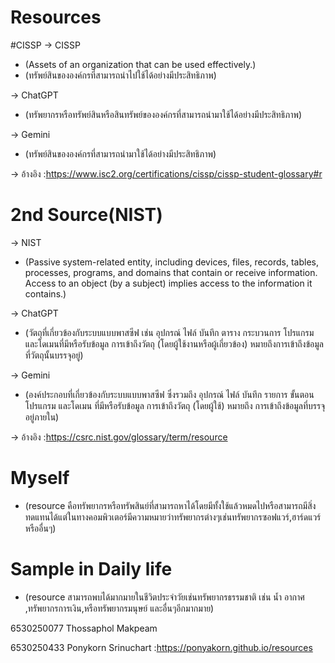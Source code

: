 # Resources

 #CISSP
-> CISSP 

  - (Assets of an organization that can be used effectively.)
  - (ทรัพย์สินขององค์กรที่สามารถนำไปใช้ได้อย่างมีประสิทธิภาพ)
    
-> ChatGPT
  - (ทรัพยากรหรือทรัพย์สินหรือสินทรัพย์ขององค์กรที่สามารถนำมาใช้ได้อย่างมีประสิทธิภาพ)
    
-> Gemini
  - (ทรัพย์สินขององค์กรที่สามารถนำมาใช้ได้อย่างมีประสิทธิภาพ)
   
-> อ้างอิง :https://www.isc2.org/certifications/cissp/cissp-student-glossary#r

 # 2nd Source(NIST)
 
-> NIST 
  - (Passive system-related entity, including devices, files, records, tables, processes, programs, and domains that contain or receive information. Access to an object (by a subject) implies access to the information it contains.)
    
-> ChatGPT 
  - (วัตถุที่เกี่ยวข้องกับระบบแบบพาสซีฟ เช่น อุปกรณ์ ไฟล์ บันทึก ตาราง กระบวนการ โปรแกรม และโดเมนที่มีหรือรับข้อมูล การเข้าถึงวัตถุ (โดยผู้ใช้งานหรือผู้เกี่ยวข้อง) หมายถึงการเข้าถึงข้อมูลที่วัตถุนั้นบรรจุอยู่)
    
-> Gemini
  - (องค์ประกอบที่เกี่ยวข้องกับระบบแบบพาสซีฟ ซึ่งรวมถึง อุปกรณ์ ไฟล์ บันทึก รายการ ขั้นตอน โปรแกรม และโดเมน ที่มีหรือรับข้อมูล การเข้าถึงวัตถุ (โดยผู้ใช้) หมายถึง การเข้าถึงข้อมูลที่บรรจุอยู่ภายใน)
    
-> อ้างอิง :https://csrc.nist.gov/glossary/term/resource
 
 # Myself
  - (resource คือทรัพยากรหรือทรัพสินย์ที่สามารถหาได้โดยมีทั้งใช้แล้วหมดไปหรือสามารถมีสิ่งทดแทนได้แต่ในทางคอมพิวเตอร์มีความหมายว่าทรัพยากรต่างๆเช่นทรัพยากรซอฟแวร์,ฮาร์ดแวร์ หรืออื่นๆ)

 # Sample in Daily life
  - (resource สามารถพบได้มากมายในชีวิตประจำวัยเช่นทรัพยากรธรรมชาติ เช่น น้ำ อากาศ ,ทรัพยากรการเงิน,หรือทรัพยากรมนุษย์ และอื่นๆอีกมากมาย)

    
6530250077 Thossaphol Makpeam
    
6530250433 Ponykorn Srinuchart :https://ponyakorn.github.io/resources
